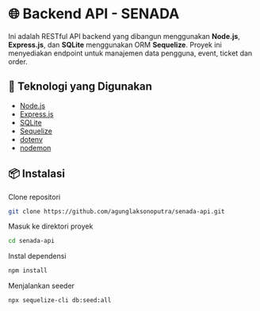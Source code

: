 # 🌐 Backend API - SENADA

Ini adalah RESTful API backend yang dibangun menggunakan **Node.js**, **Express.js**, dan **SQLite** menggunakan ORM **Sequelize**. Proyek ini menyediakan endpoint untuk manajemen data pengguna, event, ticket dan order.

## 🚀 Teknologi yang Digunakan

- [Node.js](https://nodejs.org/)
- [Express.js](https://expressjs.com/)
- [SQLite](https://www.sqlite.org/)
- [Sequelize](https://sequelize.org/)
- [dotenv](https://www.npmjs.com/package/dotenv)
- [nodemon](https://www.npmjs.com/package/nodemon)

## 📦 Instalasi


Clone repositori
```bash
git clone https://github.com/agunglaksonoputra/senada-api.git
```

Masuk ke direktori proyek
```bash
cd senada-api
```

Instal dependensi
```bash
npm install
```

Menjalankan seeder
```bash
npx sequelize-cli db:seed:all
```
